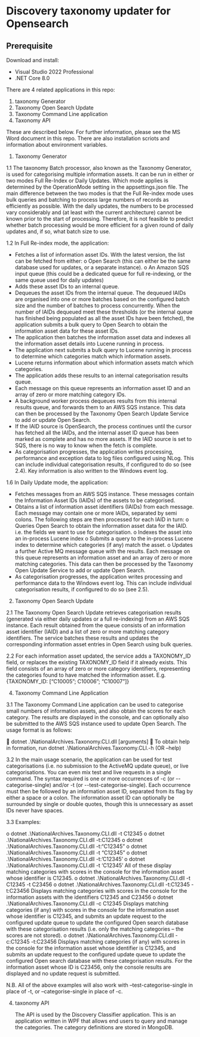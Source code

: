 # Discovery taxonomy updater for Opensearch

## Prerequisite

Download and install:

- Visual Studio 2022 Professional
- .NET Core 8.0

There are 4 related applications in this repo:

1. taxonomy Generator
2. Taxonomy Open Search Update
3. Taxonomy Command Line application
4. Taxonomy API

These are described below.  For further information, please see the MS Word document in this repo.  There are also installation scriots and information about environment variables.

1. Taxonomy Generator

1.1	The taxonomy Batch processor, also known as the Taxonomy Generator, is used for categorising multiple information assets.  It can be run in either or two modes Full Re-Index or Daily Updates.  Which mode applies is determined by the OperationMode setting in the appsettings.json file.  The main difference between the two modes is that the Full Re-index mode uses bulk queries and batching to process large numbers of records as efficiently as possible.  With the daily updates, the numbers to be processed vary considerably and (at least with the current architecture) cannot be known prior to the start of processing.  Therefore, it is not feasible to predict whether batch processing would be more efficient for a given round of daily updates and, if so, what batch size to use.

1.2	In Full Re-index mode, the application:

-	Fetches a list of information asset IDs.  With the latest version, the list can be fetched from either:
o	 Open Search (this can either be the same database used for updates, or a separate instance).
o	An Amazon SQS input queue (this could be a dedicated queue for full re-indexing, or the same queue used for daily updates)
-	Adds these asset IDs to an internal queue.
-	Dequeues the asset IDs from the internal queue.  The dequeued IAIDs are organised into one or more batches based on the configured batch size and the number of batches to process concurrently. When the number of IAIDs dequeued meet these thresholds (or the internal queue has finished being populated as all the asset IDs have been fetched), the application submits a bulk query to Open Search to obtain the information asset data for these asset IDs.
-	The application then batches the information asset data and indexes all the information asset details into Lucene running in process.
-	The application next submits a bulk query to Lucene running in process to determine which categories match which information assets.
-	Lucene returns information about which information assets match which categories.
-	The application adds these results to an internal categorisation results queue.
-	Each message on this queue represents an information asset ID and an array of zero or more matching category IDs.  
-	A background worker process dequeues results from this internal results queue, and forwards them to an AWS SQS instance.  This data can then be processed by the Taxonomy Open Search Update Service to add or update Open Search.
-	If the IAID source is OpenSearch, the process continues until the cursor has fetched all the IAIDs, and the internal asset ID queue has been marked as complete and has no more assets.  If the IAID source is set to SQS, there is no way to know when the fetch is complete.
-	As categorisation progresses, the application writes processing, performance and exception data to log files configured using NLog. This can include individual categorisation results, if configured to do so (see 2.4). Key information is also written to the Windows event log.

1.6	In Daily Update mode, the application:
	
-	Fetches messages from an AWS SQS instance.  These messages contain the Information Asset IDs (IAIDs) of the assets to be categorised.
-	Obtains a list of information asset identifiers (IAIDs) from each message.  Each message may contain one or more IAIDs, separated by semi colons. The following steps are then processed for each IAID in turn:
o	Queries Open Search to obtain the information asset data for the IAID. i.e. the fields we want to use for categorisation.
o	Indexes the asset into an in-process Lucene index
o	Submits a query to the in-process Lucene index to determine which categories (if any) match the asset.
o	Updates a further Active MQ message queue with the results.  Each message on this queue represents an information asset and an array of zero or more matching categories.  This data can then be processed by the Taxonomy Open Update Service to add or update Open Search.
-	As categorisation progresses, the application writes processing and performance data to the Windows event log.  This can include individual categorisation results, if configured to do so (see 2.5).


2. Taxonomy Open Search Update

2.1	The Taxonomy Open Search Update retrieves categorisation results (generated via either daily updates or a full re-indexing) from an AWS SQS instance.  Each result obtained from the queue consists of an information asset identifier (IAID) and a list of zero or more matching category identifiers.  The service batches these results and updates the corresponding information asset entries in Open Search using bulk queries.

2.2	For each information asset updated, the service adds a TAXONOMY_ID field, or replaces the existing TAXONOMY_ID field if it already exists.  This field consists of an array of zero or more category identifiers, representing the categories found to have matched the information asset. E.g. {TAXONOMY_ID: [“C10005”; C10006”; “C10007”]}


4. Taxonomy Command Line Application

3.1	The Taxonomy Command Line application can be used to categorise small numbers of information assets, and also obtain the scores for each category.  The results are displayed in the console, and can optionally also be submitted to the AWS SQS instance used to update Open Search. The usage format is as follows:

	dotnet .\NationalArchives.Taxonomy.CLI.dll [arguments]
	To obtain help in formation, run dotnet .\NationalArchives.Taxonomy.CLI.-h (OR –help)

3.2	In the main usage scenario, the application can be used for test categorisations (i.e. no submission to the ActiveMQ update queue), or live categorisations.  You can even mix test and live requests in a single command.  The syntax required is one or more occurrences of -c (or --categorise-single) and/or -t (or --test-categorise-single).  Each occurrence must then be followed by an information asset ID, separated from its flag by either a space or a colon.  The information asset ID can optionally be surrounded by single or double quotes, though this is unnecessary as asset IDs never have spaces.

3.3	Examples:

o	dotnet .\NationalArchives.Taxonomy.CLI.dll -t C12345
o	dotnet .\NationalArchives.Taxonomy.CLI.dll -t:C12345
o	dotnet .\NationalArchives.Taxonomy.CLI.dll -t:“C12345”
o	dotnet .\NationalArchives.Taxonomy.CLI.dll -t “C12345”
o	dotnet .\NationalArchives.Taxonomy.CLI.dll -t:’C12345’
o	dotnet .\NationalArchives.Taxonomy.CLI.dll -t ‘C12345’
All of these display matching categories with scores in the console for the information asset whose identifier is C12345. 
o	dotnet .\NationalArchives.Taxonomy.CLI.dll -t C12345 -t C23456 
o	dotnet .\NationalArchives.Taxonomy.CLI.dll -t:C12345 -t:C23456
Displays matching categories with scores in the console for the information assets with the identifiers C12345 and C23456
o	dotnet .\NationalArchives.Taxonomy.CLI.dll -c C12345
Displays matching categories (if any) with scores in the console for the information asset whose identifier is C12345, and submits an update request to the configured update queue to update the configured Open search database with these categorisation results (i.e. only the matching categories – the scores are not stored).
o	dotnet .\NationalArchives.Taxonomy.CLI.dll -c:C12345 -t:C23456
Displays matching categories (if any) with scores in the console for the information asset whose identifier is C12345, and submits an update request to the configured update queue to update the configured Open search database with these categorisation results.  For the information asset whose ID is C23456, only the console results are displayed and no update request is submitted.


 N.B. All of the above examples will also work with –test-categorise-single in place of -t, or –categorise-single in place of -c.

4. taxonomy API

   The API is used by the Discovery Classifier application.  This is an application written in WPF that allows end users to query and manage the categories.  The category definitions are stored in MongoDB.
